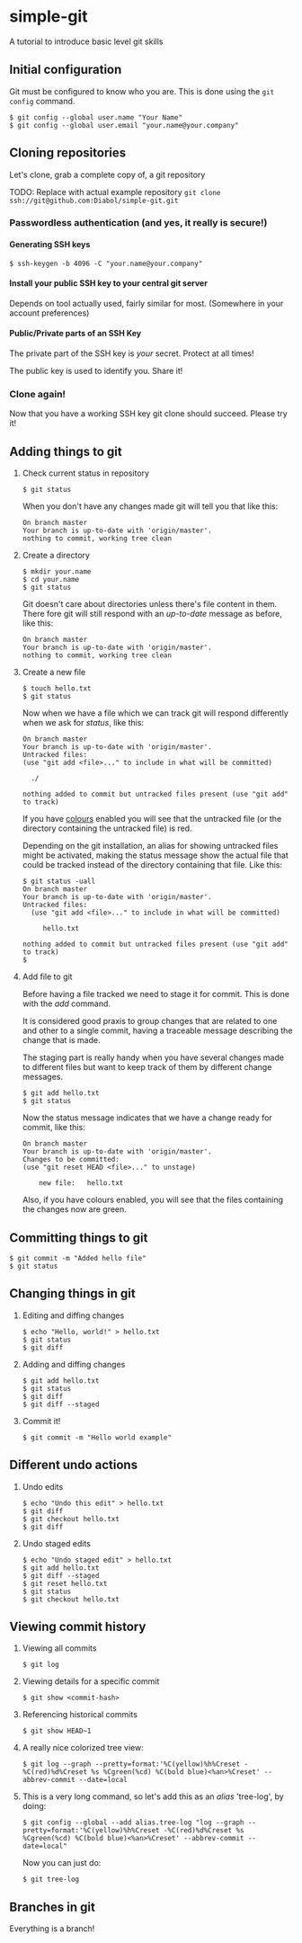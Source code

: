 # simple-git
A tutorial to introduce basic level git skills

## Initial configuration

Git must be configured to know who you are. This is done using the `git config` command.

```
$ git config --global user.name "Your Name"
$ git config --global user.email "your.name@your.company"
```

## Cloning repositories

Let's clone, grab a complete copy of, a git repository

TODO: Replace with actual example repository
`git clone ssh://git@github.com:Diabol/simple-git.git`

### Passwordless authentication (and yes, it really is secure!)

#### Generating SSH keys

```
$ ssh-keygen -b 4096 -C "your.name@your.company"
```

#### Install your public SSH key to your central git server

Depends on tool actually used, fairly similar for most. (Somewhere in your account preferences)

#### Public/Private parts of an SSH Key

The private part of the SSH key is _your_ secret. Protect at all times!

The public key is used to identify you. Share it!

### Clone again!

Now that you have a working SSH key git clone should succeed. Please try it!

## Adding things to git

1. Check current status in repository

    `$ git status`

    When you don't have any changes made git will tell you that like this:

    ```
    On branch master
    Your branch is up-to-date with 'origin/master'.
    nothing to commit, working tree clean
    ```

2. Create a directory

    ```
    $ mkdir your.name
    $ cd your.name
    $ git status
    ```

    Git doesn't care about directories unless there's file content in them. There fore git will still respond with an _up-to-date_ message as before, like this:

    ```
    On branch master
    Your branch is up-to-date with 'origin/master'.
    nothing to commit, working tree clean
    ```

3. Create a new file

    ```
    $ touch hello.txt
    $ git status
    ```

    Now when we have a file which we can track git will respond differently when we ask for _status_, like this:

    ```
    On branch master
    Your branch is up-to-date with 'origin/master'.
    Untracked files:
    (use "git add <file>..." to include in what will be committed)

	  ./

    nothing added to commit but untracked files present (use "git add" to track)
    ```

    If you have [colours](https://git-scm.com/book/gr/v2/Customizing-Git-Git-Configuration) enabled you will see that the untracked file (or the directory containing the untracked file) is red.

    Depending on the git installation, an alias for showing untracked files might be activated, making the status message show the actual file that could be tracked instead of the directory containing that file. Like this:

    ```
    $ git status -uall
    On branch master
    Your branch is up-to-date with 'origin/master'.
    Untracked files:
      (use "git add <file>..." to include in what will be committed)

	     hello.txt

    nothing added to commit but untracked files present (use "git add" to track)
    $
    ```

4. Add file to git

   Before having a file tracked we need to stage it for commit. This is done with the _add_ command.

   It is considered good praxis to group changes that are related to one and other to a single commit, having a traceable message describing the change that is made.

   The staging part is really handy when you have several  changes made to different files but want to keep track of them by different change messages.

   ```
   $ git add hello.txt
   $ git status
   ```

   Now the status message indicates that we have a change ready for commit, like this:

   ```
   On branch master
   Your branch is up-to-date with 'origin/master'.
   Changes to be committed:
   (use "git reset HEAD <file>..." to unstage)

	   new file:   hello.txt

   ```

   Also, if you have colours enabled, you will see that the files containing the changes now are green.

## Committing things to git

```
$ git commit -m "Added hello file"
$ git status
```

## Changing things in git

1. Editing and diffing changes

   ```
   $ echo "Hello, world!" > hello.txt
   $ git status
   $ git diff
   ```

2. Adding and diffing changes

   ```
   $ git add hello.txt
   $ git status
   $ git diff
   $ git diff --staged
   ```

3. Commit it!

   `$ git commit -m "Hello world example"`

## Different undo actions

1. Undo edits

   ```
   $ echo "Undo this edit" > hello.txt
   $ git diff
   $ git checkout hello.txt
   $ git diff
   ```

2. Undo staged edits

   ```
   $ echo "Undo staged edit" > hello.txt
   $ git add hello.txt
   $ git diff --staged
   $ git reset hello.txt
   $ git status
   $ git checkout hello.txt
   ```

## Viewing commit history

1. Viewing all commits

    ```$ git log```

2. Viewing details for a specific commit

    ```$ git show <commit-hash>```

3. Referencing historical commits

    ```$ git show HEAD~1```

4. A really nice colorized tree view: 

    ```$ git log --graph --pretty=format:'%C(yellow)%h%Creset -%C(red)%d%Creset %s %Cgreen(%cd) %C(bold blue)<%an>%Creset' --abbrev-commit --date=local```

5. This is a very long command, so let's add this as an _alias_ 'tree-log', by doing:

    ```$ git config --global --add alias.tree-log "log --graph --pretty=format:'%C(yellow)%h%Creset -%C(red)%d%Creset %s %Cgreen(%cd) %C(bold blue)<%an>%Creset' --abbrev-commit --date=local"```

    Now you can just do:

    ```$ git tree-log```

## Branches in git

Everything is a branch!
